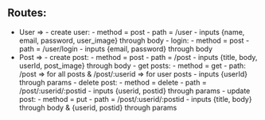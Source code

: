 ## Routes: 
-   User =>
        - create user: 
          - method = post
          - path = /user
          - inputs {name, email, password, user_image} through body
        - login:
          - method = post
          - path = /user/login
          - inputs {email, password} through body
- Post => 
        - create post:
          - method = post
          - path = /post
          - inputs {title, body, userId, post_image}  through body
        - get posts:
          - method = get
          - path: /post => for all posts &  /post/:userid => for user posts
          - inputs {userId} through params
        - delete post: 
          - method = delete
          - path = /post/:userid/:postid
          - inputs {userid, postid} through params
        - update post:
          - method = put
          - path = /post/:userid/:postid
          - inputs {title, body} through body & {userid, postid} through params